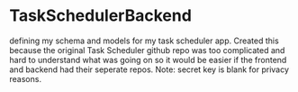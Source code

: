 # TaskSchedulerBackend
defining my schema and models for my task scheduler app. Created this because the original Task Scheduler github repo was too complicated and hard to understand what
was going on so it would be easier if the frontend and backend had their seperate repos. Note: secret key is blank for privacy reasons.
